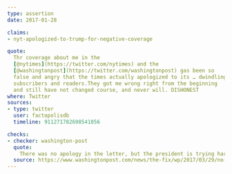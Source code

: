 ```yaml
---
type: assertion
date: 2017-01-28

claims:
- nyt-apologized-to-trump-for-negative-coverage

quote:
  Thr coverage about me in the
  [@nytimes](https://twitter.com/nytimes) and the
  [@washingtonpost](https://twitter.com/washingtonpost) gas been so
  false and angry that the times actually apologized to its … dwindling
  subscribers and readers.They got me wrong right from the beginning
  and still have not changed course, and never will. DISHONEST
where: Twitter
sources:
- type: twitter
  user: factopolisdb
  timeline: 911271782698541056

checks:
- checker: washington-post
  quote:
    There was no apology in the letter, but the president is trying hard to convince voters that there was.
  source: https://www.washingtonpost.com/news/the-fix/wp/2017/03/29/no-the-new-york-times-did-not-apologize-because-its-trump-coverage-was-so-wrong/
---
```

